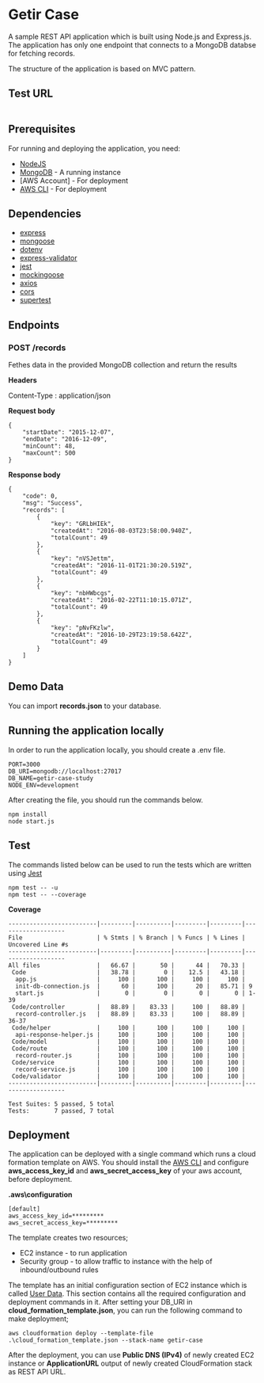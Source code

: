 # Getir Case

A sample REST API application which is built using Node.js and Express.js. The application has only one endpoint that connects to a MongoDB databse for fetching records.

The structure of the application is based on MVC pattern.

## Test URL

```

```

## Prerequisites

For running and deploying the application, you need:

- [NodeJS](https://nodejs.org/en/blog/release/v12.18.3/)
- [MongoDB](https://www.mongodb.org/) - A running instance
- [AWS Account] - For deployment
- [AWS CLI](https://docs.aws.amazon.com/cli/latest/userguide/install-cliv2.html) - For deployment

## Dependencies

- [express](https://www.npmjs.com/package/express)
- [mongoose](https://www.npmjs.com/package/mongoose)
- [dotenv](https://www.npmjs.com/package/dotenv)
- [express-validator](https://www.npmjs.com/package/express-validator)
- [jest](https://www.npmjs.com/package/jest)
- [mockingoose](https://www.npmjs.com/package/mockingoose)
- [axios](https://www.npmjs.com/package/axios)
- [cors](https://www.npmjs.com/package/cors)
- [supertest](https://www.npmjs.com/package/supertest)

## Endpoints

### POST /records

Fethes data in the provided MongoDB collection and return the results

**Headers**

Content-Type : application/json

**Request body**

```
{
	"startDate": "2015-12-07",
	"endDate": "2016-12-09",
	"minCount": 48,
	"maxCount": 500
}
```

**Response body**

```
{
	"code": 0,
	"msg": "Success",
	"records": [
		{
			"key": "GRLbHIEk",
			"createdAt": "2016-08-03T23:58:00.940Z",
			"totalCount": 49
		},
		{
			"key": "nVSJettm",
			"createdAt": "2016-11-01T21:30:20.519Z",
			"totalCount": 49
		},
		{
			"key": "nbHWbcgs",
			"createdAt": "2016-02-22T11:10:15.071Z",
			"totalCount": 49
		},
		{
			"key": "pNvFKzlw",
			"createdAt": "2016-10-29T23:19:58.642Z",
			"totalCount": 49
		}
	]
}
```

## Demo Data

You can import **records.json** to your database.

## Running the application locally

In order to run the application locally, you should create a .env file.

```shell
PORT=3000
DB_URI=mongodb://localhost:27017
DB_NAME=getir-case-study
NODE_ENV=development
```

After creating the file, you should run the commands below.

```shell
npm install
node start.js
```

## Test

The commands listed below can be used to run the tests which are written using [Jest](https://www.npmjs.com/package/jest)

```shell
npm test -- -u
npm test -- --coverage
```

**Coverage**

```
-------------------------|---------|----------|---------|---------|-------------------
File                     | % Stmts | % Branch | % Funcs | % Lines | Uncovered Line #s 
-------------------------|---------|----------|---------|---------|-------------------
All files                |   66.67 |       50 |      44 |   70.33 |                   
 Code                    |   38.78 |        0 |    12.5 |   43.18 |                   
  app.js                 |     100 |      100 |     100 |     100 |                   
  init-db-connection.js  |      60 |      100 |      20 |   85.71 | 9                 
  start.js               |       0 |        0 |       0 |       0 | 1-39              
 Code/controller         |   88.89 |    83.33 |     100 |   88.89 |                   
  record-controller.js   |   88.89 |    83.33 |     100 |   88.89 | 36-37
 Code/helper             |     100 |      100 |     100 |     100 | 
  api-response-helper.js |     100 |      100 |     100 |     100 | 
 Code/model              |     100 |      100 |     100 |     100 | 
 Code/route              |     100 |      100 |     100 |     100 | 
  record-router.js       |     100 |      100 |     100 |     100 | 
 Code/service            |     100 |      100 |     100 |     100 | 
  record-service.js      |     100 |      100 |     100 |     100 | 
 Code/validator          |     100 |      100 |     100 |     100 | 
-------------------------|---------|----------|---------|---------|-------------------

Test Suites: 5 passed, 5 total
Tests:       7 passed, 7 total
```

## Deployment

The application can be deployed with a single command which runs a cloud formation template on AWS. You should install the [AWS CLI](https://docs.aws.amazon.com/cli/latest/userguide/install-cliv2.html) and configure **aws_access_key_id** and **aws_secret_access_key** of your aws account, before deployment.

**\.aws\configuration**
```shell
[default]
aws_access_key_id=*********
aws_secret_access_key=*********
```

The template creates two resources;

* EC2 instance - to run application
* Security group - to allow traffic to instance with the help of inbound/outbound rules

The template has an initial configuration section of EC2 instance which is called [User Data](https://docs.aws.amazon.com/AWSEC2/latest/UserGuide/user-data.html). This section contains all the required configuration and deployment commands in it. After setting your DB_URI in **cloud_formation_template.json**, you can run the following command to make deployment;

```shell
aws cloudformation deploy --template-file .\cloud_formation_template.json --stack-name getir-case
```

After the deployment, you can use **Public DNS (IPv4)** of newly created EC2 instance or **ApplicationURL** output of newly created CloudFormation stack as REST API URL.
